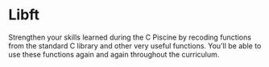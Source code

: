 # Libft

Strengthen your skills learned during the C Piscine by recoding functions from the standard C library and other very useful functions. You'll be able to use these functions again and again throughout the curriculum.
